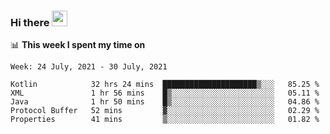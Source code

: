 ### Hi there <a href="https://www.gautamkrishnar.com/"><img src="https://media.giphy.com/media/hvRJCLFzcasrR4ia7z/giphy.gif" width="25px"></a>

📊 **This week I spent my time on**

<!--START_SECTION:waka-->
```text
Week: 24 July, 2021 - 30 July, 2021

Kotlin            32 hrs 24 mins  █████████████████████▒░░░   85.25 % 
XML               1 hr 56 mins    █▒░░░░░░░░░░░░░░░░░░░░░░░   05.11 % 
Java              1 hr 50 mins    █▒░░░░░░░░░░░░░░░░░░░░░░░   04.86 % 
Protocol Buffer   52 mins         ▓░░░░░░░░░░░░░░░░░░░░░░░░   02.29 % 
Properties        41 mins         ▒░░░░░░░░░░░░░░░░░░░░░░░░   01.82 % 
```
<!--END_SECTION:waka-->

